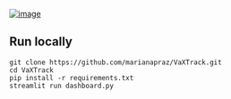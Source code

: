 [![image](https://user-images.githubusercontent.com/38357613/138122157-ad7f9555-084d-4fb2-8b26-42608c1533fd.png)](https://share.streamlit.io/marianapraz/vaxtrack/main/dashboard.py)

## Run locally
```
git clone https://github.com/marianapraz/VaXTrack.git
cd VaXTrack
pip install -r requirements.txt
streamlit run dashboard.py
```

